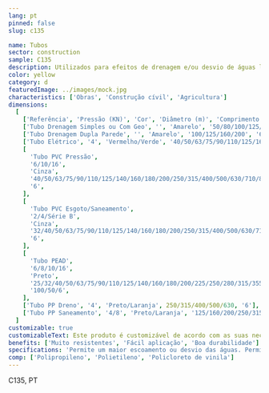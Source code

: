 ```yaml
---
lang: pt
pinned: false
slug: c135

name: Tubos
sector: construction
sample: C135
description: Utilizados para efeitos de drenagem e/ou desvio de águas limpas ou sujas, os tubos apresentam várias áreas de aplicação na drenagem de cobertura de edifícios, indústria, comércio ou laboratórios, em instalações subterrâneas, em betão ou na construção de pontes.
color: yellow
category: d
featuredImage: ../images/mock.jpg
characteristics: ['Obras', 'Construção cívil', 'Agricultura']
dimensions:
  [
    ['Referência', 'Pressão (KN)', 'Cor', 'Diâmetro (m)', 'Comprimento (m)'],
    ['Tubo Drenagem Simples ou Com Geo', '', 'Amarelo', '50/80/100/125/160/200', '50'],
    ['Tubo Drenagem Dupla Parede', '', 'Amarelo', '100/125/160/200', '6'],
    ['Tubo Elétrico', '4', 'Vermelho/Verde', '40/50/63/75/90/110/125/160/200', '6/50'],
    [
      'Tubo PVC Pressão',
      '6/10/16',
      'Cinza',
      '40/50/63/75/90/110/125/140/160/180/200/250/315/400/500/630/710/800',
      '6',
    ],
    [
      'Tubo PVC Esgoto/Saneamento',
      '2/4/Série B',
      'Cinza',
      '32/40/50/63/75/90/110/125/140/160/180/200/250/315/400/500/630/710/800',
      '6',
    ],
    [
      'Tubo PEAD',
      '6/8/10/16',
      'Preto',
      '25/32/40/50/63/75/90/110/125/140/160/180/200/225/250/280/315/355/400/450/500',
      '100/50/6',
    ],
    ['Tubo PP Dreno', '4', 'Preto/Laranja', 250/315/400/500/630, '6'],
    ['Tubo PP Saneamento', '4/8', 'Preto/Laranja', '125/160/200/250/315', '6.2'],
  ]
customizable: true
customizableText: Este produto é customizável de acordo com as suas necessidades. Contacte-nos para mais informações.
benefits: ['Muito resistentes', 'Fácil aplicação', 'Boa durabilidade']
specifications: 'Permite um maior escoamento ou desvio das águas. Permite a segurança e proteção de cabos elétricos.'
comp: ['Polipropileno', 'Polietileno', 'Policloreto de vinila']
---
```


C135, PT
